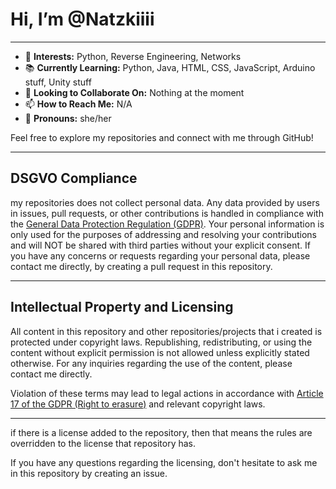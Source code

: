 # Hi, I’m @Natzkiiii
---

- 🌟 **Interests:** Python, Reverse Engineering, Networks
- 📚 **Currently Learning:** Python, Java, HTML, CSS, JavaScript, Arduino stuff, Unity stuff
- 🤝 **Looking to Collaborate On:** Nothing at the moment
- 📫 **How to Reach Me:** N/A
- 🌈 **Pronouns:** she/her

Feel free to explore my repositories and connect with me through GitHub!

---
## DSGVO Compliance

my repositories does not collect personal data. Any data provided by users in issues, pull requests, or other contributions is handled in compliance with the [General Data Protection Regulation (GDPR)](https://gdpr-info.eu/).
Your personal information is only used for the purposes of addressing and resolving your contributions and will NOT be shared with third parties without your explicit consent. If you have any concerns or requests regarding your personal data, please contact me directly, by creating a pull request in this repository.

---
## Intellectual Property and Licensing

All content in this repository and other repositories/projects that i created is protected under copyright laws. Republishing, redistributing, or using the content without explicit permission is not allowed unless explicitly stated otherwise. For any inquiries regarding the use of the content, please contact me directly.

Violation of these terms may lead to legal actions in accordance with [Article 17 of the GDPR (Right to erasure)](https://gdpr-info.eu/art-17-gdpr/) and relevant copyright laws.

---
if there is a license added to the repository, then that means the rules are overridden to the license that repository has.

If you have any questions regarding the licensing, don't hesitate to ask me in this repository by creating an issue.
